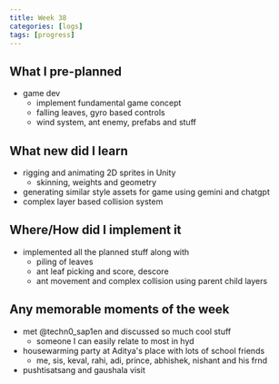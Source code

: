 ```yaml
---
title: Week 38
categories: [logs]
tags: [progress]
---
```


## What I pre-planned

- game dev
    - implement fundamental game concept
    - falling leaves, gyro based controls
    - wind system, ant enemy, prefabs and stuff

## What new did I learn

- rigging and animating 2D sprites in Unity
    - skinning, weights and geometry
- generating similar style assets for game using gemini and chatgpt
- complex layer based collision system

## Where/How did I implement it

- implemented all the planned stuff along with
    - piling of leaves
    - ant leaf picking and score, descore
    - ant movement and complex collision using parent child layers

## Any memorable moments of the week

- met @techn0_sap1en and discussed so much cool stuff
    - someone I can easily relate to most in hyd
- housewarming party at Aditya's place with lots of school friends
    - me, sis, keval, rahi, adi, prince, abhishek, nishant and his frnd
- pushtisatsang and gaushala visit